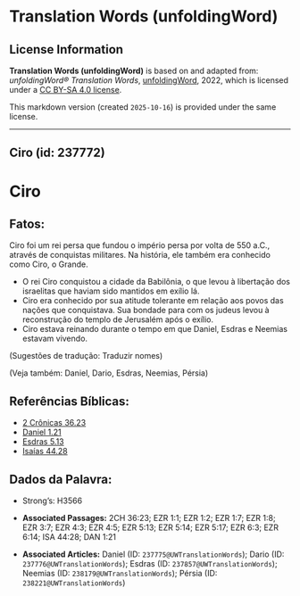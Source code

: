 # Translation Words (unfoldingWord)

## License Information

**Translation Words (unfoldingWord)** is based on and adapted from: _unfoldingWord® Translation Words_, [unfoldingWord](https://unfoldingword.org/utw), 2022, which is licensed under a [CC BY-SA 4.0 license](https://creativecommons.org/licenses/by-sa/4.0/legalcode.en).

This markdown version (created `2025-10-16`) is provided under the same license.



--------------------------------

## Ciro (id: 237772)

Ciro
====

Fatos:
------

Ciro foi um rei persa que fundou o império persa por volta de 550 a.C., através de conquistas militares. Na história, ele também era conhecido como Ciro, o Grande.

* O rei Ciro conquistou a cidade da Babilônia, o que levou à libertação dos israelitas que haviam sido mantidos em exílio lá.
* Ciro era conhecido por sua atitude tolerante em relação aos povos das nações que conquistava. Sua bondade para com os judeus levou à reconstrução do templo de Jerusalém após o exílio.
* Ciro estava reinando durante o tempo em que Daniel, Esdras e Neemias estavam vivendo.

(Sugestões de tradução: Traduzir nomes)

(Veja também: Daniel, Dario, Esdras, Neemias, Pérsia)

Referências Bíblicas:
---------------------

* [2 Crônicas 36\.23](https://ref.ly/2Chr36:23)
* [Daniel 1\.21](https://ref.ly/Dan1:21)
* [Esdras 5\.13](https://ref.ly/Ezra5:13)
* [Isaías 44\.28](https://ref.ly/Isa44:28)

Dados da Palavra:
-----------------

* Strong’s: H3566

* **Associated Passages:** 2CH 36:23; EZR 1:1; EZR 1:2; EZR 1:7; EZR 1:8; EZR 3:7; EZR 4:3; EZR 4:5; EZR 5:13; EZR 5:14; EZR 5:17; EZR 6:3; EZR 6:14; ISA 44:28; DAN 1:21
* **Associated Articles:** Daniel (ID: `237775@UWTranslationWords`); Dario (ID: `237776@UWTranslationWords`); Esdras (ID: `237857@UWTranslationWords`); Neemias (ID: `238179@UWTranslationWords`); Pérsia (ID: `238221@UWTranslationWords`)

